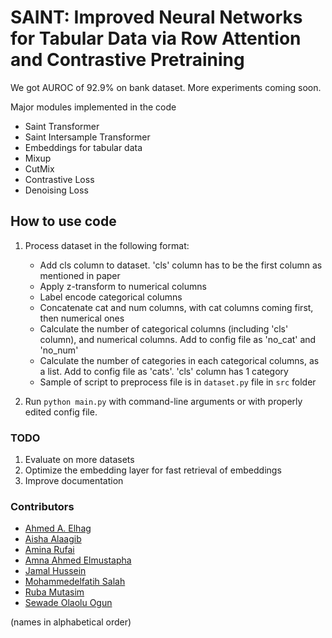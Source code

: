 # SAINT: Improved Neural Networks for Tabular Data via Row Attention and Contrastive Pretraining

We got AUROC of 92.9% on bank dataset. More experiments coming soon.

Major modules implemented in the code

- Saint Transformer
- Saint Intersample Transformer
- Embeddings for tabular data
- Mixup
- CutMix
- Contrastive Loss
- Denoising Loss

## How to use code

1. Process dataset in the following format:
    - Add cls column to dataset. 'cls' column has to be the first column as mentioned in paper
    - Apply z-transform to numerical columns
    - Label encode categorical columns
    - Concatenate cat and num columns, with cat columns coming first, then numerical ones
    - Calculate the number of categorical columns \(including 'cls' column\), and numerical columns. Add to config file as 'no_cat' and 'no_num'
    - Calculate the number of categories in each categorical columns, as a list. Add to config file as 'cats'. 'cls' column has 1 category
    - Sample of script to preprocess file is in `dataset.py` file  in `src` folder

1. Run `python main.py` with command-line arguments or with properly edited config file.


### TODO

1. Evaluate on more datasets
1. Optimize the embedding layer for fast retrieval of embeddings
1. Improve documentation

### Contributors

- [Ahmed A. Elhag](https://sd.linkedin.com/in/ahmed-a-a-elhag-7305441a3)
- [Aisha Alaagib](https://github.com/AishaAlaagib)
- [Amina Rufai](https://github.com/Aminah92)
- [Amna Ahmed Elmustapha](https://github.com/AMNAALMAGLY)
- [Jamal Hussein](https://github.com/engmubarak48)
- [Mohammedelfatih Salah](https://github.com/mohammedElfatihSalah)
- [Ruba Mutasim](https://github.com/ruba128)
- [Sewade Olaolu Ogun](https://github.com/ogunlao)

(names in alphabetical order)
